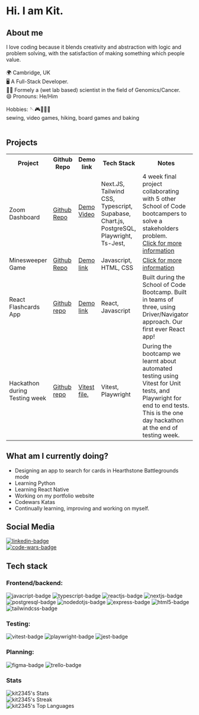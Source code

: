 <h1>Hi. I am Kit. </h1>

## About me

<div> I love coding because it blends creativity and abstraction with logic and problem solving, with the satisfaction of making something which people value.
</div>
<br> 

<div>
🌍 Cambridge, UK <br>
🖥 A Full-Stack Developer. <br>
👨‍🔬 Formely a (wet lab based) scientist in the field of Genomics/Cancer. <br>
😄 Pronouns: He/Him <br>
</div>

<br>

<div>
Hobbies:
🪡🎮🥾🎲🍰 <br>
sewing, video games, hiking, board games and baking <br>
</div>
<br>


## Projects
<table>
  <tr>
    <th>Project</th>
    <th>Github Repo</th> 
    <th>Demo link</th>
    <th>Tech Stack</th>
    <th>Notes</th>
  </tr>
  <tr>
    <td>Zoom Dashboard</td>
    <td><a href="https://github.com/Kit2345/intern">Github Repo</a></td>
    <td>
      <a href="https://youtu.be/zLijHkYBln8?feature=shared">Demo Video</a><br>
      <p></p>
<!--       <a href="https://intern-soc.vercel.app/">Demo link</a></td> -->
    <td>Next.JS, Tailwind CSS, Typescript, Supabase, Chart.js, PostgreSQL, Playwright, Ts-Jest, </td>
    <td>
      4 week final project collaborating with 5 other School of Code bootcampers to solve a stakeholders problem. 
<!--       Log-in using: <br>
      username: shifthappens.intern.demo@gmail.com <br>
      password: interndemo123 <br>  -->
      <br>
      <a href="https://github.com/Kit2345/intern/blob/main/README.md">Click for more information</a>
    </td>
  </tr>
  <tr>
    <td>Minesweeper Game </td>
    <td><a href="https://github.com/Kit2345/minesweeper">Github Repo</a></td>
    <td><a href="https://minesweeper-omega-eight.vercel.app">Demo link</a></td>
    <td>Javascript, HTML, CSS</td>
    <td>
     <a href="https://github.com/Kit2345/minesweeper/blob/main/README.md">Click for more information</a><br>
    </td>
  </tr>
  <tr>
    <td>React Flashcards App</td>
    <td><a href="https://github.com/Kit2345/bc15-w10-d2-workshop-react-flash-cards-app-week-10">Github repo</a></td>
    <td><a href="https://bc15-w10-d2-workshop-react-flash-cards-app-week-10.vercel.app/">Demo link</a></td>
    <td>React, Javascript</td>
    <td>Built during the School of Code Bootcamp. Built in teams of three, using Driver/Navigator approach. Our first ever React app!</td>
  </tr>
    <tr>
    <td>Hackathon during Testing week</td>
    <td><a href="https://github.com/Kit2345/bc15-w6-d5-hackathon-testathon-team17-week6">Github repo</a></td>
    <td><a href="https://github.com/Kit2345/bc15-w6-d5-hackathon-testathon-team17-week6/blob/main/todos/todos.test.js">Vitest file.</a></td>
    <td>Vitest, Playwright</td>
    <td>During the bootcamp we learnt about automated testing using Vitest for Unit tests, and Playwright for end to end tests. This is the one day hackathon at the end of testing week.</td>
  </tr>
  
</table>

## What am I currently doing? 
- Designing an app to search for cards in Hearthstone Battlegrounds mode
- Learning Python
- Learning React Native
- Working on my portfolio website
- Codewars Katas
- Continually learning, improving and working on myself. 


## Social Media
<a href="https://www.linkedin.com/in/wing-kit-leung/"> <img src="https://img.shields.io/badge/LinkedIn-blue?style=for-the-badge&logo=linkedin&logoColor=white" alt="linkedin-badge"> 
</a> <br>
 <a href="https://www.codewars.com/users/Kit2345">
  <img src="https://www.codewars.com/users/Kit2345/badges/small" alt="code-wars-badge">
 </a><br>

## Tech stack

### Frontend/backend:
<div>
<img src="https://img.shields.io/badge/-JavaScript-F7DF1E?logo=javascript&logoColor=white&style=plastic" alt="javacript-badge">
<img src="https://img.shields.io/badge/-TypeScript-3178C6?logo=typescript&logoColor=white&style=plastic" alt="typescript-badge">
<img src="https://img.shields.io/badge/-ReactJs-61DAFB?logo=react&logoColor=white&style=plastic" alt="reactjs-badge">
<img src="https://img.shields.io/badge/-Next.Js-000000?logo=next.js&logoColor=white&style=plastic" alt="nextjs-badge">
<img src="https://img.shields.io/badge/-PostgreSQL-4169E1?logo=postgresql&logoColor=white&style=plastic" alt="postgresql-badge">
<img src="https://img.shields.io/badge/-Node.JS-339933?logo=nodedotjs&logoColor=white&style=plastic" alt="nodedotjs-badge">
<img src="https://img.shields.io/badge/-Express-000000?logo=express&logoColor=white&style=plastic" alt="express-badge">
<img src="https://img.shields.io/badge/-HTML5-E34F26?logo=html5&logoColor=white&style=plastic" alt="html5-badge">
<img src="https://img.shields.io/badge/-TailwindCSS-06B6D4?logo=tailwindcss&logoColor=white&style=plastic" alt="tailwindcss-badge">
</div>

### Testing:
<div>
   <img src="https://img.shields.io/badge/-Vitest-6E9F18?logo=vitest&logoColor=white&style=plastic" alt="vitest-badge">
  <img src="https://img.shields.io/badge/-Playwright-2EAD33?logo=playwright&logoColor=white&style=plastic" alt="playwright-badge">
<img src="https://img.shields.io/badge/-Jest-C21325?logo=jest&logoColor=white&style=plastic" alt="jest-badge">
</div>

### Planning:
<div>
<img src="https://img.shields.io/badge/-Figma-F24E1E?logo=figma&logoColor=white&style=plastic" alt="figma-badge">
<img src="https://img.shields.io/badge/-Trello-0052CC?logo=Trello&logoColor=white&style=plastic" alt="trello-badge">
</div>

### Stats
![kit2345's Stats](https://github-readme-stats.vercel.app/api?username=kit2345&theme=vue-dark&show_icons=true&hide_border=true&count_private=true)
<br>
![kit2345's Streak](https://github-readme-streak-stats.herokuapp.com/?user=kit2345&theme=vue-dark&hide_border=true)
<br>
![kit2345's Top Languages](https://github-readme-stats.vercel.app/api/top-langs/?username=kit2345&theme=vue-dark&show_icons=true&hide_border=true&layout=compact)


<!--
<div>
<img src="https://img.shields.io/badge/-Next.JS-000000?logo=nextdotjs&logoColor=white&style=plastic" alt="nextdotjs-badge">
<img src="https://img.shields.io/badge/-TailwindCSS-06B6D4?logo=tailwindcss&logoColor=white&style=plastic" alt="tailwindcss-badge">
<img src="https://img.shields.io/badge/-Typescript-3178C6?logo=typescript&logoColor=white&style=plastic" alt="typescript-badge">
<img src="https://img.shields.io/badge/-PostreSQL-4169E1?logo=postgresql&logoColor=white&style=plastic" alt="postgresql-badge">
<img src="https://img.shields.io/badge/-Supabase-3FCF8E?logo=supabase&logoColor=white&style=plastic" alt="supabase-badge">
<img src="https://img.shields.io/badge/-Chart.JS-FF6384?logo=chartdotjs&logoColor=white&style=plastic" alt="chartdotjs-badge">
</div>

Javascript, HTML, CSS
<div>
<img src="https://img.shields.io/badge/-JavaScript-F7DF1E?logo=javascript&logoColor=white&style=plastic" alt="javacript-badge">

</div>
-->




<!--
**Kit2345/Kit2345** is a ✨ _special_ ✨ repository because its `README.md` (this file) appears on your GitHub profile.

Here are some ideas to get you started:

- 🔭 I’m currently working on ...
- 🌱 I’m currently learning ...
- 👯 I’m looking to collaborate on ...
- 🤔 I’m looking for help with ...
- 💬 Ask me about ...
- 📫 How to reach me: ...
- 😄 Pronouns: ...
- ⚡ Fun fact: ...
-->
